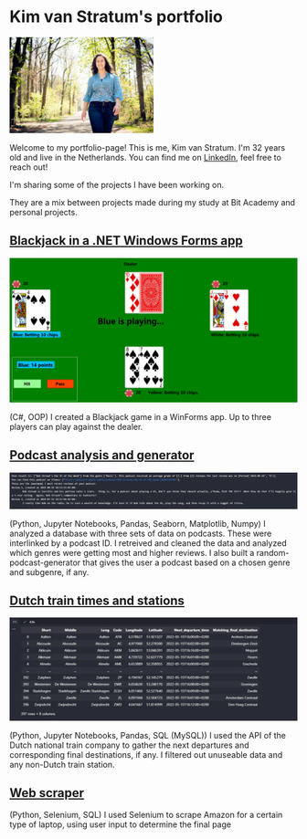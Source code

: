 # Kim van Stratum's portfolio

<img src="images/bplp.jpg" width="50%" height="auto">

Welcome to my portfolio-page! This is me, Kim van Stratum. I'm 32 years old and live in the Netherlands.
You can find me on [LinkedIn](https://www.linkedin.com/in/kimvanstratum/), feel free to reach out!

I'm sharing some of the projects I have been working on.

They are a mix between projects made during my study at Bit Academy and personal projects.

## [Blackjack in a .NET Windows Forms app](https://github.com/KimvanSt/blackjack-app.git)

<img src="images/blackjack.png">

(C#, OOP)
I created a Blackjack game in a WinForms app. Up to three players can play against the dealer.

## [Podcast analysis and generator](https://github.com/KimvanSt/portfolio/tree/main/podcast)

<img src="images/podcastresult.png">

(Python, Jupyter Notebooks, Pandas, Seaborn, Matplotlib, Numpy)
I analyzed a database with three sets of data on podcasts. These were interlinked by a podcast ID. I retreived and cleaned the data and analyzed which genres were getting most and higher reviews. I also built a random-podcast-generator that gives the user a podcast based on a chosen genre and subgenre, if any.

## [Dutch train times and stations](https://github.com/KimvanSt/portfolio/tree/main/NS-stations)

<img src="images/nsresult.png">

(Python, Jupyter Notebooks, Pandas, SQL (MySQL))
I used the API of the Dutch national train company to gather the next departures and corresponding final destinations, if any. I filtered out unuseable data and any non-Dutch train station.

## [Web scraper](https://github.com/KimvanSt/portfolio/tree/main/scrape-laptops)

(Python, Selenium, SQL)
I used Selenium to scrape Amazon for a certain type of laptop, using user input to determine the final page

